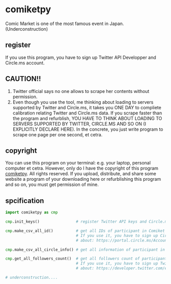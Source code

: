 # comiketpy

Comic Market is one of the most famous event in Japan. (Underconstruction)

## register

If you use this program, you have to sign up Twitter API Developper and Circle.ms account.

## CAUTION!!

1. Twitter official says no one allows to scrape her contents without permission.
2. Even though you use the tool, me thinking about loading to servers supported by Twitter and Circle.ms, it takes you ONE DAY to compliete calibration relating Twitter and Circle.ms data. If you scrape faster than the program and refurblish, YOU HAVE TO THINK ABOUT LOADING TO SERVERS SUPPORTED BY TWITTER, CIRCLE.MS AND SO ON (I EXPLICITLY DECLARE HERE). In the concrete, you just write program to scrape one page per one second, et cetra.

## copyright
You can use this program on your terminal: e.g. your laptop, personal computer et cetra. However, only do I have the copyright of this program [comiketpy](http://github.com/278Mt/comiketpy). All rights reserved. If you upload, distribute, and share some website a program of your downloading here or refurblishing this program and so on, you must get permission of mine.

## spcification

```python
import comiketpy as cmp

cmp.init_keys()                # register Twitter API keys and Circle.ms keys on json file

cmp.make_csv_all_id()          # get all IDs of participant in Comiket
                               # If you use it, you have to sign up Circle.ms account
                               # about: https://portal.circle.ms/Account/Register1

cmp.make_csv_all_circle_info() # get all information of participant in Comiket

cmp.get_all_followers_count()  # get all followers count of participants in Comiket
                               # If you use it, you have to sign up Twitter API Developper
                               # about: https://developer.twitter.com/en/apply-for-access

# underconstruction....
```
